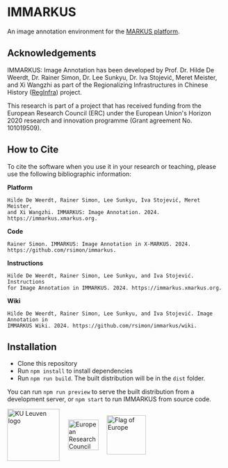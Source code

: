 # IMMARKUS

An image annotation environment for the [MARKUS platform](https://dh.chinese-empires.eu/markus/).

## Acknowledgements

IMMARKUS: Image Annotation has been developed by Prof. Dr. Hilde De Weerdt, 
Dr. Rainer Simon, Dr. Lee Sunkyu, Dr. Iva Stojević, Meret Meister, and Xi 
Wangzhi as part of the Regionalizing Infrastructures in Chinese History
([RegInfra](https://www.infrastructurelives.eu/)) project.

This research is part of a project that has received funding from the European 
Research Council (ERC) under the European Union's Horizon 2020 research and 
innovation programme (Grant agreement No. 101019509).

## How to Cite

To cite the software when you use it in your research or teaching, please use 
the following bibliographic information:

__Platform__

```
Hilde De Weerdt, Rainer Simon, Lee Sunkyu, Iva Stojević, Meret Meister, 
and Xi Wangzhi. IMMARKUS: Image Annotation. 2024. https://immarkus.xmarkus.org.
```

__Code__

```
Rainer Simon. IMMARKUS: Image Annotation in X-MARKUS. 2024. 
https://github.com/rsimon/immarkus.
```

__Instructions__

```
Hilde De Weerdt, Rainer Simon, Lee Sunkyu, and Iva Stojević. Instructions
for Image Annotation in IMMARKUS. 2024. https://immarkus.xmarkus.org.
```

__Wiki__

```
Hilde De Weerdt, Rainer Simon, Lee Sunkyu, and Iva Stojević. Image Annotation in
IMMARKUS Wiki. 2024. https://github.com/rsimon/immarkus/wiki.
```

## Installation

- Clone this repository
- Run `npm install` to install dependencies
- Run `npm run build`. The built distribution will be in the `dist` folder.

You can run `npm run preview` to serve the built distribution from a development server, or `npm start` to run IMMARKUS from source code.

<div>
  <img align="center" src="https://raw.githubusercontent.com/rsimon/immarkus/main/public/images/ku_leuven_logo.svg" alt="KU Leuven logo" style="width: 120px" />
  &nbsp; &nbsp;
  <img align="center" src="https://raw.githubusercontent.com/rsimon/immarkus/main/public/images/european_research_council_logo.svg" alt="European Research Council logo" style="width: 70px" />
  &nbsp; &nbsp;
  <img align="center" src="https://raw.githubusercontent.com/rsimon/immarkus/main/public/images/europe_flag.svg" alt="Flag of Europe" style="width: 90px" />
</div>

